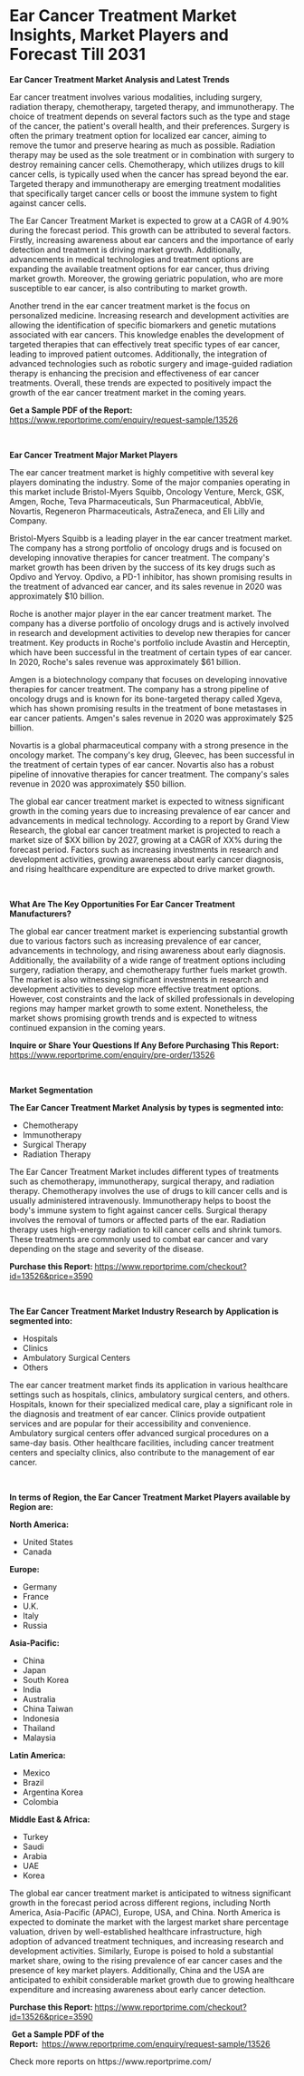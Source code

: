 <p><h1>Ear Cancer Treatment Market Insights, Market Players and Forecast Till 2031</h1></p><p><strong>Ear Cancer Treatment Market Analysis and Latest Trends</strong></p>
<p><p>Ear cancer treatment involves various modalities, including surgery, radiation therapy, chemotherapy, targeted therapy, and immunotherapy. The choice of treatment depends on several factors such as the type and stage of the cancer, the patient's overall health, and their preferences. Surgery is often the primary treatment option for localized ear cancer, aiming to remove the tumor and preserve hearing as much as possible. Radiation therapy may be used as the sole treatment or in combination with surgery to destroy remaining cancer cells. Chemotherapy, which utilizes drugs to kill cancer cells, is typically used when the cancer has spread beyond the ear. Targeted therapy and immunotherapy are emerging treatment modalities that specifically target cancer cells or boost the immune system to fight against cancer cells.</p><p>The Ear Cancer Treatment Market is expected to grow at a CAGR of 4.90% during the forecast period. This growth can be attributed to several factors. Firstly, increasing awareness about ear cancers and the importance of early detection and treatment is driving market growth. Additionally, advancements in medical technologies and treatment options are expanding the available treatment options for ear cancer, thus driving market growth. Moreover, the growing geriatric population, who are more susceptible to ear cancer, is also contributing to market growth.</p><p>Another trend in the ear cancer treatment market is the focus on personalized medicine. Increasing research and development activities are allowing the identification of specific biomarkers and genetic mutations associated with ear cancers. This knowledge enables the development of targeted therapies that can effectively treat specific types of ear cancer, leading to improved patient outcomes. Additionally, the integration of advanced technologies such as robotic surgery and image-guided radiation therapy is enhancing the precision and effectiveness of ear cancer treatments. Overall, these trends are expected to positively impact the growth of the ear cancer treatment market in the coming years.</p></p>
<p><strong>Get a Sample PDF of the Report:&nbsp;</strong> <a href="https://www.reportprime.com/enquiry/request-sample/13526">https://www.reportprime.com/enquiry/request-sample/13526</a></p>
<p>&nbsp;</p>
<p><strong>Ear Cancer Treatment Major Market Players</strong></p>
<p><p>The ear cancer treatment market is highly competitive with several key players dominating the industry. Some of the major companies operating in this market include Bristol-Myers Squibb, Oncology Venture, Merck, GSK, Amgen, Roche, Teva Pharmaceuticals, Sun Pharmaceutical, AbbVie, Novartis, Regeneron Pharmaceuticals, AstraZeneca, and Eli Lilly and Company.</p><p>Bristol-Myers Squibb is a leading player in the ear cancer treatment market. The company has a strong portfolio of oncology drugs and is focused on developing innovative therapies for cancer treatment. The company's market growth has been driven by the success of its key drugs such as Opdivo and Yervoy. Opdivo, a PD-1 inhibitor, has shown promising results in the treatment of advanced ear cancer, and its sales revenue in 2020 was approximately $10 billion.</p><p>Roche is another major player in the ear cancer treatment market. The company has a diverse portfolio of oncology drugs and is actively involved in research and development activities to develop new therapies for cancer treatment. Key products in Roche's portfolio include Avastin and Herceptin, which have been successful in the treatment of certain types of ear cancer. In 2020, Roche's sales revenue was approximately $61 billion.</p><p>Amgen is a biotechnology company that focuses on developing innovative therapies for cancer treatment. The company has a strong pipeline of oncology drugs and is known for its bone-targeted therapy called Xgeva, which has shown promising results in the treatment of bone metastases in ear cancer patients. Amgen's sales revenue in 2020 was approximately $25 billion.</p><p>Novartis is a global pharmaceutical company with a strong presence in the oncology market. The company's key drug, Gleevec, has been successful in the treatment of certain types of ear cancer. Novartis also has a robust pipeline of innovative therapies for cancer treatment. The company's sales revenue in 2020 was approximately $50 billion.</p><p>The global ear cancer treatment market is expected to witness significant growth in the coming years due to increasing prevalence of ear cancer and advancements in medical technology. According to a report by Grand View Research, the global ear cancer treatment market is projected to reach a market size of $XX billion by 2027, growing at a CAGR of XX% during the forecast period. Factors such as increasing investments in research and development activities, growing awareness about early cancer diagnosis, and rising healthcare expenditure are expected to drive market growth.</p></p>
<p>&nbsp;</p>
<p><strong>What Are The Key Opportunities For Ear Cancer Treatment Manufacturers?</strong></p>
<p><p>The global ear cancer treatment market is experiencing substantial growth due to various factors such as increasing prevalence of ear cancer, advancements in technology, and rising awareness about early diagnosis. Additionally, the availability of a wide range of treatment options including surgery, radiation therapy, and chemotherapy further fuels market growth. The market is also witnessing significant investments in research and development activities to develop more effective treatment options. However, cost constraints and the lack of skilled professionals in developing regions may hamper market growth to some extent. Nonetheless, the market shows promising growth trends and is expected to witness continued expansion in the coming years.</p></p>
<p><strong>Inquire or Share Your Questions If Any Before Purchasing This Report:</strong> <a href="https://www.reportprime.com/enquiry/pre-order/13526">https://www.reportprime.com/enquiry/pre-order/13526</a></p>
<p>&nbsp;</p>
<p><strong>Market Segmentation</strong></p>
<p><strong>The Ear Cancer Treatment Market Analysis by types is segmented into:</strong></p>
<p><ul><li>Chemotherapy</li><li>Immunotherapy</li><li>Surgical Therapy</li><li>Radiation Therapy</li></ul></p>
<p><p>The Ear Cancer Treatment Market includes different types of treatments such as chemotherapy, immunotherapy, surgical therapy, and radiation therapy. Chemotherapy involves the use of drugs to kill cancer cells and is usually administered intravenously. Immunotherapy helps to boost the body's immune system to fight against cancer cells. Surgical therapy involves the removal of tumors or affected parts of the ear. Radiation therapy uses high-energy radiation to kill cancer cells and shrink tumors. These treatments are commonly used to combat ear cancer and vary depending on the stage and severity of the disease.</p></p>
<p><strong>Purchase this Report:&nbsp;</strong><a href="https://www.reportprime.com/checkout?id=13526&price=3590">https://www.reportprime.com/checkout?id=13526&price=3590</a></p>
<p>&nbsp;</p>
<p><strong>The Ear Cancer Treatment Market Industry Research by Application is segmented into:</strong></p>
<p><ul><li>Hospitals</li><li>Clinics</li><li>Ambulatory Surgical Centers</li><li>Others</li></ul></p>
<p><p>The ear cancer treatment market finds its application in various healthcare settings such as hospitals, clinics, ambulatory surgical centers, and others. Hospitals, known for their specialized medical care, play a significant role in the diagnosis and treatment of ear cancer. Clinics provide outpatient services and are popular for their accessibility and convenience. Ambulatory surgical centers offer advanced surgical procedures on a same-day basis. Other healthcare facilities, including cancer treatment centers and specialty clinics, also contribute to the management of ear cancer.</p></p>
<p>&nbsp;</p>
<p><strong>In terms of Region, the Ear Cancer Treatment Market Players available by Region are:</strong></p>
<p>
    <p> <strong> North America: </strong>
        <ul>
            <li>United States</li>
            <li>Canada</li>
        </ul>
        </p> 
    <p> <strong> Europe: </strong>
        <ul>
            <li>Germany</li>
            <li>France</li>
            <li>U.K.</li>
            <li>Italy</li>
            <li>Russia</li>
        </ul>
        </p> 
    <p> <strong> Asia-Pacific: </strong>
        <ul>
            <li>China</li>
            <li>Japan</li>
            <li>South Korea</li>
            <li>India</li>
            <li>Australia</li>
            <li>China Taiwan</li>
            <li>Indonesia</li>
            <li>Thailand</li>
            <li>Malaysia</li>
        </ul>
        </p> 
    <p> <strong> Latin America: </strong>
        <ul>
            <li>Mexico</li>
            <li>Brazil</li>
            <li>Argentina Korea</li>
            <li>Colombia</li>
        </ul>
        </p> 
    <p> <strong> Middle East & Africa: </strong>
        <ul>
            <li>Turkey</li>
            <li>Saudi</li>
            <li>Arabia</li>
            <li>UAE</li>
            <li>Korea</li>
        </ul>
    </p>
    </p>
<p><p>The global ear cancer treatment market is anticipated to witness significant growth in the forecast period across different regions, including North America, Asia-Pacific (APAC), Europe, USA, and China. North America is expected to dominate the market with the largest market share percentage valuation, driven by well-established healthcare infrastructure, high adoption of advanced treatment techniques, and increasing research and development activities. Similarly, Europe is poised to hold a substantial market share, owing to the rising prevalence of ear cancer cases and the presence of key market players. Additionally, China and the USA are anticipated to exhibit considerable market growth due to growing healthcare expenditure and increasing awareness about early cancer detection.</p></p>
<p><strong>Purchase this Report: </strong><a href="https://www.reportprime.com/checkout?id=13526&price=3590">https://www.reportprime.com/checkout?id=13526&price=3590</a></p>
<p>&nbsp;<strong>Get a Sample PDF of the Report:&nbsp;&nbsp;</strong><a href="https://www.reportprime.com/enquiry/request-sample/13526">https://www.reportprime.com/enquiry/request-sample/13526</a></p>
<p><strong></strong></p>
<p>Check more reports on https://www.reportprime.com/</p>